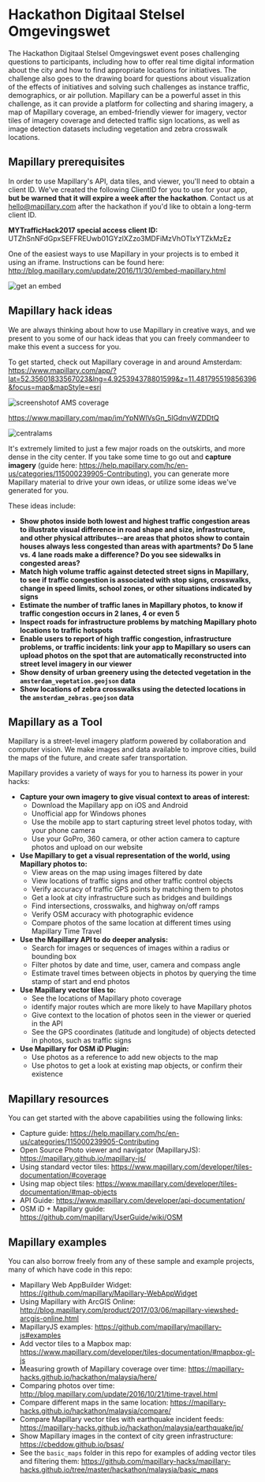 # Hackathon Digitaal Stelsel Omgevingswet

The Hackathon Digitaal Stelsel Omgevingswet event poses challenging questions to participants, including how to offer real time digital information about the city and how to find appropriate locations for initiatives. The challenge also goes to the drawing board for questions about visualization of the effects of initiatives and solving such challenges as instance traffic, demographics, or air pollution. Mapillary can be a powerful asset in this challenge, as it can provide a platform for collecting and sharing imagery, a map of Mapillary coverage, an embed-friendly viewer for imagery, vector tiles of imagery coverage and detected traffic sign locations, as well as image detection datasets including vegetation and zebra crosswalk locations.

## Mapillary prerequisites

In order to use Mapillary's API, data tiles, and viewer, you'll need to obtain a client ID. We've created the following ClientID for you to use for your app, **but be warned that it will expire a week after the hackathon**. Contact us at [hello@mapillary.com](hello@mapillary.com) after the hackathon if you'd like to obtain a long-term client ID.

**MYTrafficHack2017 special access client ID:** UTZhSnNFdGpxSEFFREUwb01GYzlXZzo3MDFiMzVhOTIxYTZkMzEz

One of the easiest ways to use Mapillary in your projects is to embed it using an iframe. Instructions can be found here: http://blog.mapillary.com/update/2016/11/30/embed-mapillary.html

![get an embed](https://i.imgur.com/Z7V2E1k.gif)

## Mapillary hack ideas

We are always thinking about how to use Mapillary in creative ways, and we present to you some of our hack ideas that you can freely commandeer to make this event a success for you. 

To get started, check out Mapillary coverage in and around Amsterdam: https://www.mapillary.com/app/?lat=52.35601833567023&lng=4.925394378801599&z=11.481795519856396&focus=map&mapStyle=esri

![screenshotof AMS coverage](https://github.com/mapillary/mapillary_examples/raw/master/hacks/hackathon/amsterdam/ams.PNG)

https://www.mapillary.com/map/im/YpNWlVsGn_5lGdnvWZDDtQ

![centralams](https://d1cuyjsrcm0gby.cloudfront.net/YpNWlVsGn_5lGdnvWZDDtQ/thumb-2048.jpg)

It's extremely limited to just a few major roads on the outskirts, and more dense in the city center. If you take some time to go out and **capture imagery** (guide here: https://help.mapillary.com/hc/en-us/categories/115000239905-Contributing), you can generate more Mapillary material to drive your own ideas, or utilize some ideas we've generated for you.

These ideas include:

* **Show photos inside both lowest and highest traffic congestion areas to illustrate visual difference in road shape and size, infrastructure, and other physical attributes--are areas that photos show to contain houses always less congested than areas with apartments? Do 5 lane vs. 4 lane roads make a difference? Do you see sidewalks in congested areas?**
* **Match high volume traffic against detected street signs in Mapillary, to see if traffic congestion is associated with stop signs, crosswalks, change in speed limits, school zones, or other situations indicated by signs**
* **Estimate the number of traffic lanes in Mapillary photos, to know if traffic congestion occurs in 2 lanes, 4 or even 5**
* **Inspect roads for infrastructure problems by matching Mapillary photo locations to traffic hotspots**
* **Enable users to report of high traffic congestion, infrastructure problems, or traffic incidents: link your app to Mapillary so users can upload photos on the spot that are automatically reconstructed into street level imagery in our viewer**
* **Show density of urban greenery using the detected vegetation in the `amsterdam_vegetation.geojson` data**
* **Show locations of zebra crosswalks using the detected locations in the `amsterdam_zebras.geojson` data**

## Mapillary as a Tool

Mapillary is a street-level imagery platform powered by collaboration and computer vision. We make images and data available to improve cities, build the maps of the future, and create safer transportation. 

Mapillary provides a variety of ways for you to harness its power in your hacks:

* **Capture your own imagery to give visual context to areas of interest:**
  * Download the Mapillary app on iOS and Android
  * Unofficial app for Windows phones
  * Use the mobile app to start capturing street level photos today, with your phone camera
  * Use your GoPro, 360 camera, or other action camera to capture photos and upload on our website
* **Use Mapillary to get a visual representation of the world, using Mapillary photos to:**
  * View areas on the map using images filtered by date
  * View locations of traffic signs and other traffic control objects
  * Verify accuracy of traffic GPS points by matching them to photos
  * Get a look at city infrastructure such as bridges and buildings
  * Find intersections, crosswalks, and highway on/off ramps
  * Verify OSM accuracy with photographic evidence
  * Compare photos of the same location at different times using Mapillary Time Travel
* **Use the Mapillary API to do deeper analysis:**
  * Search for images or sequences of images within a radius or bounding box
  * Filter photos by date and time, user, camera and compass angle
  * Estimate travel times between objects in photos by querying the time stamp of start and end photos
* **Use Mapillary vector tiles to:**
  * See the locations of Mapillary photo coverage
  * identify major routes which are more likely to have Mapillary photos
  * Give context to the location of photos seen in the viewer or queried in the API
  * See the GPS coordinates (latitude and longitude) of objects detected in photos, such as traffic signs
* **Use Mapillary for OSM iD Plugin:**
  * Use photos as a reference to add new objects to the map
  * Use photos to get a look at existing map objects, or confirm their existence

## Mapillary resources

You can get started with the above capabilities using the following links:

* Capture guide: https://help.mapillary.com/hc/en-us/categories/115000239905-Contributing
* Open Source Photo viewer and navigator (MapillaryJS): https://mapillary.github.io/mapillary-js/
* Using standard vector tiles: https://www.mapillary.com/developer/tiles-documentation/#coverage
* Using map object tiles: https://www.mapillary.com/developer/tiles-documentation/#map-objects
* API Guide: https://www.mapillary.com/developer/api-documentation/
* OSM iD + Mapillary guide: https://github.com/mapillary/UserGuide/wiki/OSM

## Mapillary examples

You can also borrow freely from any of these sample and example projects, many of which have code in this repo:

* Mapillary Web AppBuilder Widget: https://github.com/mapillary/Mapillary-WebAppWidget
* Using Mapillary with ArcGIS Online: http://blog.mapillary.com/product/2017/03/06/mapillary-viewshed-arcgis-online.html
* MapillaryJS examples: https://github.com/mapillary/mapillary-js#examples
* Add vector tiles to a Mapbox map: https://www.mapillary.com/developer/tiles-documentation/#mapbox-gl-js
* Measuring growth of Mapillary coverage over time: https://mapillary-hacks.github.io/hackathon/malaysia/here/
* Comparing photos over time: http://blog.mapillary.com/update/2016/10/21/time-travel.html
* Compare different maps in the same location: https://mapillary-hacks.github.io/hackathon/malaysia/compare/
* Compare Mapillary vector tiles with earthquake incident feeds: https://mapillary-hacks.github.io/hackathon/malaysia/earthquake/jp/
* Show Mapillary images in the context of city green infrastructure: https://cbeddow.github.io/bsas/
* See the `basic_maps` folder in this repo for examples of adding vector tiles and filtering them: https://github.com/mapillary-hacks/mapillary-hacks.github.io/tree/master/hackathon/malaysia/basic_maps
 
